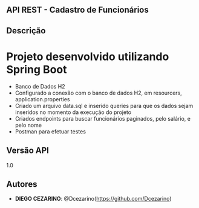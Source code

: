 ## API REST - Cadastro de Funcionários

## Descrição
# Projeto desenvolvido utilizando Spring Boot
- Banco de Dados H2
- Configurado a conexão com o banco de dados H2, em resourcers, application.properties
- Criado um arquivo data.sql e inserido queries para que os dados sejam inseridos no momento da execução do projeto
- Criados endpoints para buscar funcionários paginados, pelo salário, e pelo nome
- Postman para efetuar testes

## Versão API
1.0

## Autores
* **DIEGO CEZARINO**: @Dcezarino(https://github.com/Dcezarino)
